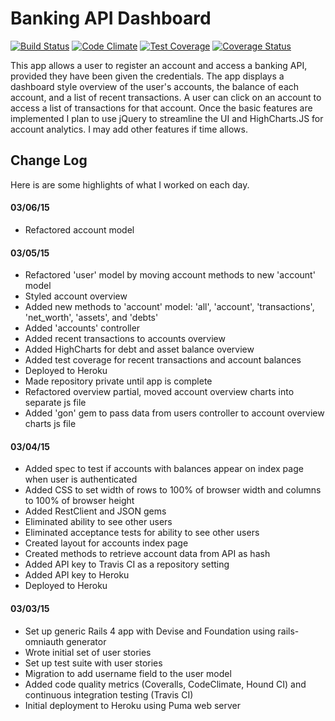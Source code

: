 Banking API Dashboard
================
[![Build Status](https://magnum.travis-ci.com/danielbonnell/banking-api.svg?token=UobkAdyZA1SqXorqM6AB&branch=master)](https://magnum.travis-ci.com/danielbonnell/banking-api)
[![Code Climate](https://codeclimate.com/repos/54f91bc5e30ba075e2000199/badges/cfda0bb123ec6b4825eb/gpa.svg)](https://codeclimate.com/repos/54f91bc5e30ba075e2000199/feed)
[![Test Coverage](https://codeclimate.com/repos/54f91bc5e30ba075e2000199/badges/cfda0bb123ec6b4825eb/coverage.svg)](https://codeclimate.com/repos/54f91bc5e30ba075e2000199/feed)
[![Coverage Status](https://coveralls.io/repos/danielbonnell/banking-api/badge.png)](https://coveralls.io/r/danielbonnell/banking-api)

This app allows a user to register an account and access a banking API, provided they have been given the credentials. The app displays a dashboard style overview of the user's accounts, the balance of each account, and a list of recent transactions. A user can click on an account to access a list of transactions for that account. Once the basic features are implemented I plan to use jQuery to streamline the UI and HighCharts.JS for account analytics. I may add other features if time allows.

## Change Log
Here is are some highlights of what I worked on each day.

#### 03/06/15
* Refactored account model

#### 03/05/15
* Refactored 'user' model by moving account methods to new 'account' model
* Styled account overview
* Added new methods to 'account' model: 'all', 'account', 'transactions', 'net_worth', 'assets', and 'debts'
* Added 'accounts' controller
* Added recent transactions to accounts overview
* Added HighCharts for debt and asset balance overview
* Added test coverage for recent transactions and account balances
* Deployed to Heroku
* Made repository private until app is complete
* Refactored overview partial, moved account overview charts into separate js file
* Added 'gon' gem to pass data from users controller to account overview charts js file

#### 03/04/15
* Added spec to test if accounts with balances appear on index page when user is authenticated
* Added CSS to set width of rows to 100% of browser width and columns to 100% of browser height
* Added RestClient and JSON gems
* Eliminated ability to see other users
* Eliminated acceptance tests for ability to see other users
* Created layout for accounts index page
* Created methods to retrieve account data from API as hash
* Added API key to Travis CI as a repository setting
* Added API key to Heroku
* Deployed to Heroku

#### 03/03/15
* Set up generic Rails 4 app with Devise and Foundation using rails-omniauth generator
* Wrote initial set of user stories
* Set up test suite with user stories
* Migration to add username field to the user model
* Added code quality metrics (Coveralls, CodeClimate, Hound CI) and continuous integration testing (Travis CI)
* Initial deployment to Heroku using Puma web server
